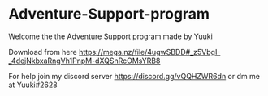 # Adventure-Support-program

Welcome the the Adventure Support program made by Yuuki

Download from here https://mega.nz/file/4ugwSBDD#_z5VbgI-_4dejNkbxaRngVh1PnpM-dXQSnRcOMsYRB8

For help join my discord server https://discord.gg/vQQHZWR6dn or dm me at Yuuki#2628
